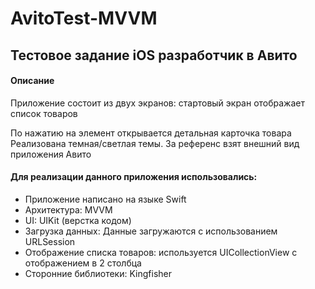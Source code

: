 # AvitoTest-MVVM
## Тестовое задание iOS разработчик в Авито

#### Описание
Приложение состоит из двух экранов: 
стартовый экран отображает список товаров


По нажатию на элемент открывается детальная карточка товара
Реализована темная/светлая темы. За референс взят внешний вид приложения Авито

#### Для реализации данного приложения использовались:
- Приложение написано на языке Swift
- Архитектура: MVVM
- UI: UIKit (верстка кодом)
- Загрузка данных: Данные загружаются с использованием URLSession
- Отображение списка товаров: используется UICollectionView с отображением в 2 столбца
- Сторонние библиотеки: Kingfisher
